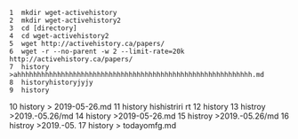     1  mkdir wget-activehistory
    2  mkdir wget-activehistory2
    3  cd [directory]
    4  cd wget-activehistory2
    5  wget http://activehistory.ca/papers/
    6  wget -r --no-parent -w 2 --limit-rate=20k http://activehistory.ca/papers/
    7  history >ahhhhhhhhhhhhhhhhhhhhhhhhhhhhhhhhhhhhhhhhhhhhhhhhhhhhhhhhhhh.md
    8  historyhistoryjyjy
    9  history 
   10  history > 2019-05-26.md
   11  history hishistriri rt
   12  history 
   13  histroy >2019.-05.26/md
   14  history >2019-05-26.md
   15  histroy >2019.-05.26/md
   16  histroy >2019.-05.
   17  history > todayomfg.md
